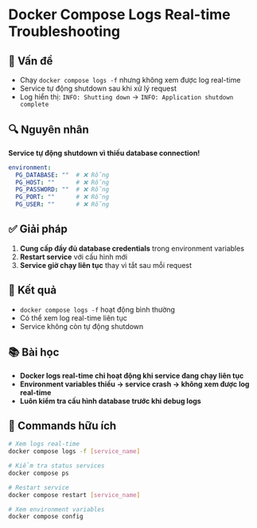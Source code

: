# Docker Compose Logs Real-time Troubleshooting

## 🚨 Vấn đề
- Chạy `docker compose logs -f` nhưng không xem được log real-time
- Service tự động shutdown sau khi xử lý request
- Log hiển thị: `INFO: Shutting down` → `INFO: Application shutdown complete`

## 🔍 Nguyên nhân
**Service tự động shutdown vì thiếu database connection!**

```yaml
environment:
  PG_DATABASE: ""  # ❌ Rỗng
  PG_HOST: ""      # ❌ Rỗng  
  PG_PASSWORD: ""  # ❌ Rỗng
  PG_PORT: ""      # ❌ Rỗng
  PG_USER: ""      # ❌ Rỗng
```

## ✅ Giải pháp
1. **Cung cấp đầy đủ database credentials** trong environment variables
2. **Restart service** với cấu hình mới
3. **Service giờ chạy liên tục** thay vì tắt sau mỗi request

## 🎯 Kết quả
- `docker compose logs -f` hoạt động bình thường
- Có thể xem log real-time liên tục
- Service không còn tự động shutdown

## 📚 Bài học
- **Docker logs real-time chỉ hoạt động khi service đang chạy liên tục**
- **Environment variables thiếu → service crash → không xem được log real-time**
- **Luôn kiểm tra cấu hình database trước khi debug logs**

## 🔧 Commands hữu ích
```bash
# Xem logs real-time
docker compose logs -f [service_name]

# Kiểm tra status services
docker compose ps

# Restart service
docker compose restart [service_name]

# Xem environment variables
docker compose config
```

